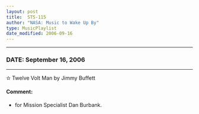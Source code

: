 ```yaml
---
layout: post
title:  STS-115
author: "NASA: Music to Wake Up By"
type: MusicPlaylist
date_modified: 2006-09-16
---
```


----
### DATE: September 16, 2006
----
✫ Twelve Volt Man by Jimmy Buffett

#### Comment:
* for Mission Specialist Dan Burbank.
